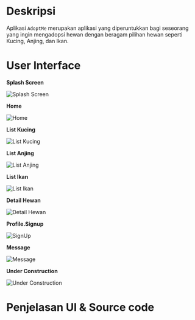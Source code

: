 # Deskripsi

Aplikasi `AdoptMe` merupakan aplikasi yang diperuntukkan bagi seseorang yang ingin mengadopsi hewan dengan beragam pilihan hewan seperti Kucing, Anjing, dan Ikan.

# User Interface

**Splash Screen**

![Splash Screen](https://user-images.githubusercontent.com/64089261/115949732-93545b80-a509-11eb-9ef4-4ae7ccf6b67d.jpg)

**Home**

![Home](https://user-images.githubusercontent.com/64089261/115949738-a49d6800-a509-11eb-8365-2bebb18b9e50.jpg)

**List Kucing**

![List Kucing](https://user-images.githubusercontent.com/64089261/115949744-bc74ec00-a509-11eb-94f0-bc6f47288312.jpg)

**List Anjing**

![List Anjing](https://user-images.githubusercontent.com/64089261/115949757-cc8ccb80-a509-11eb-85fd-c0367416d6c4.jpg)

**List Ikan**

![List Ikan](https://user-images.githubusercontent.com/64089261/115949764-de6e6e80-a509-11eb-8b1c-b70be78d695b.jpg)

**Detail Hewan**

![Detail Hewan](https://user-images.githubusercontent.com/64089261/115949772-e9c19a00-a509-11eb-9a9a-ece7bf5301a2.jpg)

**Profile.Signup**

![SignUp](https://user-images.githubusercontent.com/64089261/115949783-fa721000-a509-11eb-8840-b25b389c3356.jpg)

**Message**

![Message](https://user-images.githubusercontent.com/64089261/115949789-06f66880-a50a-11eb-8f53-e61b40fd0e08.jpg)

**Under Construction**

![Under Construction](https://user-images.githubusercontent.com/64089261/115949798-183f7500-a50a-11eb-81cd-e66825d1bd60.jpg)

# Penjelasan UI & Source code

